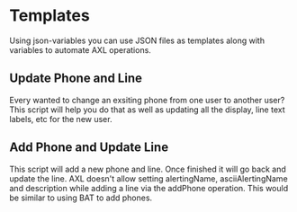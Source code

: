# Templates

Using json-variables you can use JSON files as templates along with variables to automate AXL operations.

## Update Phone and Line

Every wanted to change an exsiting phone from one user to another user? This script will help you do that as well as updating all the display, line text labels, etc for the new user.

## Add Phone and Update Line

This script will add a new phone and line. Once finished it will go back and update the line. AXL doesn't allow setting alertingName, asciiAlertingName and description while adding a line via the addPhone operation. This would be similar to using BAT to add phones.
